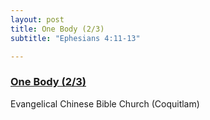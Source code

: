 ```yaml
---
layout: post
title: One Body (2/3)
subtitle: "Ephesians 4:11-13"

---
```


### [One Body (2/3)](/one-body)
Evangelical Chinese Bible Church (Coquitlam)
